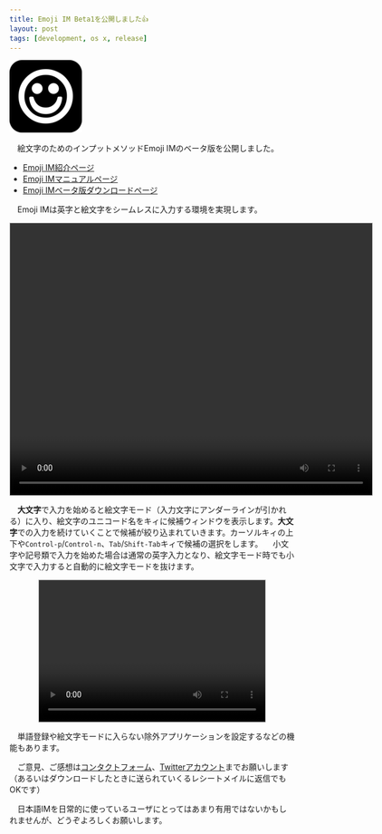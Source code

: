 ```yaml
---
title: Emoji IM Beta1を公開しました👍
layout: post
tags: [development, os x, release]
---
```


![](/blog/img/20150528/icon.png)

　絵文字のためのインプットメソッドEmoji IMのベータ版を公開しました。

- [Emoji IM紹介ページ](/mac/emoji-im/)
- [Emoji IMマニュアルページ](/mac/emoji-im/manual.html)
- [Emoji IMベータ版ダウンロードページ](https://gum.co/emoji-im)

　Emoji IMは英字と絵文字をシームレスに入力する環境を実現します。

<video controls width="640" height="480" style="display: block; margin: auto; border: 1px solid silver;">
<source src="/blog/img/20150528/emoji-im-demo.mp4"/>
<source src="/blog/img/20150528/emoji-im-demo.webm"/>
</video>

　**大文字**で入力を始めると絵文字モード（入力文字にアンダーラインが引かれる）に入り、絵文字のユニコード名をキィに候補ウィンドウを表示します。**大文字**での入力を続けていくことで候補が絞り込まれていきます。カーソルキィの上下や`Control-p`/`Control-n`、`Tab`/`Shift-Tab`キィで候補の選択をします。
　小文字や記号類で入力を始めた場合は通常の英字入力となり、絵文字モード時でも小文字で入力すると自動的に絵文字モードを抜けます。

<video controls width="400" height="250" style="display: block; margin: auto; border: 1px solid silver;">
<source src="/blog/img/20150528/how-to-input.mp4"/>
<source src="/blog/img/20150528/how-to-input.webm"/>
</video>

　単語登録や絵文字モードに入らない除外アプリケーションを設定するなどの機能もあります。

　ご意見、ご感想は[コンタクトフォーム](https://docs.google.com/spreadsheet/viewform?formkey=dHZLVGhBRnZUb1JTelcwUFN5X3o3V1E6MQ)、[Twitterアカウント](http://twitter.com/genjiapp)までお願いします（あるいはダウンロードしたときに送られていくるレシートメイルに返信でもOKです）

　日本語IMを日常的に使っているユーザにとってはあまり有用ではないかもしれませんが、どうぞよろしくお願いします。
